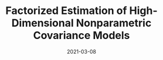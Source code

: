 ---
title: "Factorized Estimation of High-Dimensional  Nonparametric Covariance Models"
collection: publications
permalink: /publication/2021-03-08-Zhang-and-Li
date: 2021-03-08
venue: 'Scandinavian Journal of Statistics'
pubtype: 'journal'
paperurl: '/files/2021-03-08-Zhang-and-Li.pdf'
link: 'https://doi.org/10.1111/sjos.12529'
github: 'https://github.com/Jieli12'
citation: 'Jian Zhang and <b>Jie Li</b> (2021). Factorized estimation of high-dimensional nonparametric covariance models. <i>Scandinavian Journal of Statistics</i>. DOI:10.1111/sjos.12529.'
---
